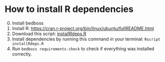 # How to install R dependencies

0. Install bedboss
1. Install R: https://cran.r-project.org/bin/linux/ubuntu/fullREADME.html
2. Download this script: [installRdeps.R](https://github.com/databio/bedboss/blob/dev/scripts/installRdeps.R)
3. Install dependencies by running this command in your terminal: ```Rscript installRdeps.R```
4. Run `bedboss requirements-check` to check if everything was installed correctly.
